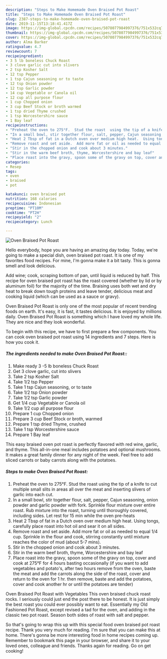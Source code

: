```yaml
---
description: "Steps to Make Homemade Oven Braised Pot Roast"
title: "Steps to Make Homemade Oven Braised Pot Roast"
slug: 2387-steps-to-make-homemade-oven-braised-pot-roast
date: 2019-11-15T13:18:41.417Z
image: https://img-global.cpcdn.com/recipes/5078077984997376/751x532cq70/oven-braised-pot-roast-recipe-main-photo.jpg
thumbnail: https://img-global.cpcdn.com/recipes/5078077984997376/751x532cq70/oven-braised-pot-roast-recipe-main-photo.jpg
cover: https://img-global.cpcdn.com/recipes/5078077984997376/751x532cq70/oven-braised-pot-roast-recipe-main-photo.jpg
author: Alma Barker
ratingvalue: 4.7
reviewcount: 7
recipeingredient:
- 3 5 lb boneless Chuck Roast
- 3 clove garlic cut into slivers
- 2 tsp Kosher Salt
- 12 tsp Pepper
- 1 tsp Cajun seasoning or to taste
- 12 tsp Onion powder
- 12 tsp Garlic powder
- 14 cup Vegetable or Canola oil
- 12 cup all purpose flour
- 1 cup Chopped onion
- 3 cup Beef Stock or broth warmed
- 1 tsp dried Thyme crushed
- 1 tsp Worcestershire sauce
- 1 Bay leaf
recipeinstructions:
- "Preheat the oven to 275°F.  Stud the roast  using the tip of a knife to cut multiple small slits in areas all over the meat and inserting slivers of garlic into each cut."
- "In a small bowl, stir together flour, salt, pepper, Cajun seasoning, onion powder and garlic powder with fork. Sprinkle  flour mixture over entire roast. Rub mixture into the roast, turning until thoroughly covered, including sides.  Let rest for 15 min while the oven pre-heats"
- "Heat 2 Tbsp of fat in a Dutch oven over medium high heat.  Using tongs, carefully place roast into hot oil and sear it on all sides."
- "Remove roast and set aside.  Add more fat or oil as needed to equal 1/4 cup.  Sprinkle in the flour and cook, stirring constantly until mixture reaches the color of mud (about 5-7 mins)."
- "Stir in the chopped onion and cook about 3 minutes."
- "Stir in the warm beef broth, thyme, Worcestershire and bay leaf"
- "Place roast into the gravy, spoon some of the gravy on top, cover and cook at 275°F for 4 hours basting occasionally (if you want to add vegetables and potato&#39;s, after two hours remove from the oven, baste the meat and add the carrots along the side of the roast, cover and return to the oven for 1 hr. then remove, baste and add the potatoes, cover and cook another hr or until the potatoes are tender)"
categories:
- Resep
tags:
- oven
- braised
- pot

katakunci: oven braised pot
nutrition: 168 calories
recipecuisine: Indonesian
preptime: "PT10M"
cooktime: "PT2H"
recipeyield: "2"
recipecategory: Lunch

---
```



![Oven Braised Pot Roast](https://img-global.cpcdn.com/recipes/5078077984997376/751x532cq70/oven-braised-pot-roast-recipe-main-photo.jpg)

Hello everybody, hope you are having an amazing day today. Today, we're going to make a special dish, oven braised pot roast. It is one of my favorites food recipes. For mine, I'm gonna make it a bit tasty. This is gonna smell and look delicious.

Add wine; cook, scraping bottom of pan, until liquid is reduced by half. This recipe for oven braised pot roast has the roast covered (whether by lid or by aluminum foil) for the majority of the time. Braising uses both wet and dry heat to break down tough proteins and leave tender, delicious meat and cooking liquid (which can be used as a sauce or gravy).

Oven Braised Pot Roast is only one of the most popular of recent trending foods on earth. It's easy, it is fast, it tastes delicious. It is enjoyed by millions daily. Oven Braised Pot Roast is something which I have loved my whole life. They are nice and they look wonderful.


To begin with this recipe, we have to first prepare a few components. You can cook oven braised pot roast using 14 ingredients and 7 steps. Here is how you cook it.

##### The ingredients needed to make Oven Braised Pot Roast::

1. Make ready 3 -5 lb boneless Chuck Roast
1. Get 3 clove garlic, cut into slivers
1. Take 2 tsp Kosher Salt
1. Take 1/2 tsp Pepper
1. Take 1 tsp Cajun seasoning, or to taste
1. Take 1/2 tsp Onion powder
1. Take 1/2 tsp Garlic powder
1. Get 1/4 cup Vegetable or Canola oil
1. Take 1/2 cup all purpose flour
1. Prepare 1 cup Chopped onion
1. Prepare 3 cup Beef Stock or broth, warmed
1. Prepare 1 tsp dried Thyme, crushed
1. Take 1 tsp Worcestershire sauce
1. Prepare 1 Bay leaf


This easy braised oven pot roast is perfectly flavored with red wine, garlic, and thyme. This all-in-one meal includes potatoes and optional mushrooms. It makes a great family dinner for any night of the week. Feel free to add sliced carrots or baby carrots along with the potatoes. 

##### Steps to make Oven Braised Pot Roast:

1. Preheat the oven to 275°F.  Stud the roast  using the tip of a knife to cut multiple small slits in areas all over the meat and inserting slivers of garlic into each cut.
1. In a small bowl, stir together flour, salt, pepper, Cajun seasoning, onion powder and garlic powder with fork. Sprinkle  flour mixture over entire roast. Rub mixture into the roast, turning until thoroughly covered, including sides.  Let rest for 15 min while the oven pre-heats
1. Heat 2 Tbsp of fat in a Dutch oven over medium high heat.  Using tongs, carefully place roast into hot oil and sear it on all sides.
1. Remove roast and set aside.  Add more fat or oil as needed to equal 1/4 cup.  Sprinkle in the flour and cook, stirring constantly until mixture reaches the color of mud (about 5-7 mins).
1. Stir in the chopped onion and cook about 3 minutes.
1. Stir in the warm beef broth, thyme, Worcestershire and bay leaf
1. Place roast into the gravy, spoon some of the gravy on top, cover and cook at 275°F for 4 hours basting occasionally (if you want to add vegetables and potato&#39;s, after two hours remove from the oven, baste the meat and add the carrots along the side of the roast, cover and return to the oven for 1 hr. then remove, baste and add the potatoes, cover and cook another hr or until the potatoes are tender)


Oven Braised Pot Roast with Vegetables This oven braised chuck roast rocks. I seriously could just end the post there to be honest. It is just simply the best roast you could ever possibly want to eat. Essentially my Old Fashioned Pot Roast, except revised a tad for the oven, and adding in the classic two pot roast. Season both sides of roast with salt and pepper. 

So that's going to wrap this up with this special food oven braised pot roast recipe. Thank you very much for reading. I'm sure that you can make this at home. There's gonna be more interesting food in home recipes coming up. Remember to bookmark this page in your browser, and share it to your loved ones, colleague and friends. Thanks again for reading. Go on get cooking!
